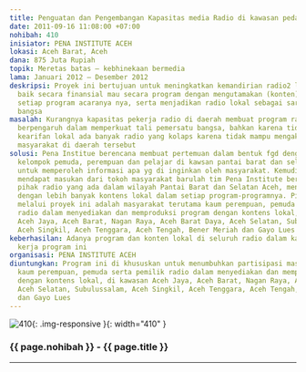 ```yaml
---
title: Penguatan dan Pengembangan Kapasitas media Radio di kawasan pedalam Aceh Aceh
date: 2011-09-16 11:08:00 +07:00
nohibah: 410
inisiator: PENA INSTITUTE ACEH
lokasi: Aceh Barat, Aceh
dana: 875 Juta Rupiah
topik: Meretas batas – kebhinekaan bermedia
lama: Januari 2012 – Desember 2012
deskripsi: Proyek ini bertujuan untuk meningkatkan kemandirian radio2 lokal di daerah
  baik secara finansial mau secara program dengan mengutamakan (konten) lokal dalam
  setiap program acaranya nya, serta menjadikan radio lokal sebagai sarana pemersatu
  bangsa
masalah: Kurangnya kapasitas pekerja radio di daerah membuat program radio tidak begitu
  berpengaruh dalam memperkuat tali pemersatu bangsa, bahkan karena tidak faham dengan
  kearifan lokal ada banyak radio yang kolaps karena tidak mampu mengakomodir ke inginan
  masyarakat di daerah tersebut
solusi: Pena Institue berencana membuat pertemuan dalam bentuk fgd dengan tokoh masyarakat,
  kelompok pemuda, perempuan dan pelajar di kawsan pantai barat dan selatan Aceh,
  untuk memperoleh informasi apa yg di inginkan oleh masyarakat. Kemudian setelah
  mendapat masukan dari tokoh masyarakat barulah tim Pena Institute bersama dengan
  pihak radio yang ada dalam wilayah Pantai Barat dan Selatan Aceh, menyusun program
  dengan lebih banyak kontens lokal dalam setiap program-programnya. Pihak yang diuntungkan
  melalui proyek ini adalah masyarakat terutama kaum perempuan, pemuda serta pemilik
  radio dalam menyediakan dan memproduksi program dengan kontens lokal, di kawasan
  Aceh Jaya, Aceh Barat, Nagan Raya, Aceh Barat Daya, Aceh Selatan, Subulussalam,
  Aceh Singkil, Aceh Tenggara, Aceh Tengah, Bener Meriah dan Gayo Lues
keberhasilan: Adanya program dan konten lokal di seluruh radio dalam kawasan dan wilayah
  kerja program ini
organisasi: PENA INSTITUTE ACEH
diuntungkan: Program ini di khususkan untuk menumbuhkan partisipasi masyarakat terutama
  kaum perempuan, pemuda serta pemilik radio dalam menyediakan dan memproduksi program
  dengan kontens lokal, di kawasan Aceh Jaya, Aceh Barat, Nagan Raya, Aceh Barat Daya,
  Aceh Selatan, Subulussalam, Aceh Singkil, Aceh Tenggara, Aceh Tengah, Bener Meriah
  dan Gayo Lues
---
```


![410](/static/img/hibahcmb/410.png){: .img-responsive }{: width="410" }

### {{ page.nohibah }} - {{ page.title }}

---
